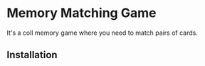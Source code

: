 # Memory Matching Game
It's a coll memory game where you need to match pairs of cards.

## Installation
